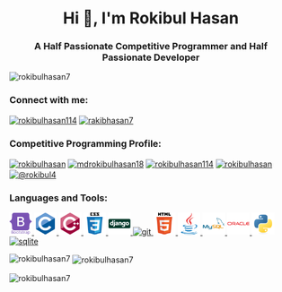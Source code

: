 <h1 align="center">Hi 👋, I'm Rokibul Hasan</h1>
<h3 align="center">A Half Passionate Competitive Programmer and Half Passionate Developer</h3>

<p align="left"> <img src="https://komarev.com/ghpvc/?username=rokibulhasan7&label=Profile%20views&color=0e75b6&style=flat" alt="rokibulhasan7" /> </p>

<!--p align="left"> <a href="https://github.com/ryo-ma/github-profile-trophy"><img src="https://github-profile-trophy.vercel.app/?username=rokibulhasan7" alt="rokibulhasan7" /></a> </p>

<p align="left"> <a href="https://twitter.com/rokibulhasan114" target="blank"><img src="https://img.shields.io/twitter/follow/rokibulhasan114?logo=twitter&style=for-the-badge" alt="rokibulhasan114" /></a> </p>-->

<h3 align="left">Connect with me:</h3>
<p align="left">
<a href="https://twitter.com/rokibulhasan114" target="blank"><img align="center" src="https://raw.githubusercontent.com/rahuldkjain/github-profile-readme-generator/master/src/images/icons/Social/twitter.svg" alt="rokibulhasan114" height="30" width="40" /></a>
<a href="https://instagram.com/rakibhasan7" target="blank"><img align="center" src="https://raw.githubusercontent.com/rahuldkjain/github-profile-readme-generator/master/src/images/icons/Social/instagram.svg" alt="rakibhasan7" height="30" width="40" /></a>
</p>
<h3 align="left">Competitive Programming Profile:</h3>
<p align="left">
<a href="https://www.codechef.com/users/rokibulhasan" target="blank"><img align="center" src="https://cdn.jsdelivr.net/npm/simple-icons@3.1.0/icons/codechef.svg" alt="rokibulhasan" height="30" width="40" /></a>
<a href="https://www.hackerrank.com/mdrokibulhasan18" target="blank"><img align="center" src="https://raw.githubusercontent.com/rahuldkjain/github-profile-readme-generator/master/src/images/icons/Social/hackerrank.svg" alt="mdrokibulhasan18" height="30" width="40" /></a>
<a href="https://codeforces.com/profile/rokibulhasan114" target="blank"><img align="center" src="https://raw.githubusercontent.com/rahuldkjain/github-profile-readme-generator/master/src/images/icons/Social/codeforces.svg" alt="rokibulhasan114" height="30" width="40" /></a>
<a href="https://www.leetcode.com/rokibulhasan" target="blank"><img align="center" src="https://raw.githubusercontent.com/rahuldkjain/github-profile-readme-generator/master/src/images/icons/Social/leet-code.svg" alt="rokibulhasan" height="30" width="40" /></a>
<a href="https://www.hackerearth.com/@rokibul4" target="blank"><img align="center" src="https://raw.githubusercontent.com/rahuldkjain/github-profile-readme-generator/master/src/images/icons/Social/hackerearth.svg" alt="@rokibul4" height="30" width="40" /></a>
</p>

<h3 align="left">Languages and Tools:</h3>
<p align="left"> <a href="https://getbootstrap.com" target="_blank" rel="noreferrer"> <img src="https://raw.githubusercontent.com/devicons/devicon/master/icons/bootstrap/bootstrap-plain-wordmark.svg" alt="bootstrap" width="40" height="40"/> </a> <a href="https://www.cprogramming.com/" target="_blank" rel="noreferrer"> <img src="https://raw.githubusercontent.com/devicons/devicon/master/icons/c/c-original.svg" alt="c" width="40" height="40"/> </a> <a href="https://www.w3schools.com/cpp/" target="_blank" rel="noreferrer"> <img src="https://raw.githubusercontent.com/devicons/devicon/master/icons/cplusplus/cplusplus-original.svg" alt="cplusplus" width="40" height="40"/> </a> <a href="https://www.w3schools.com/css/" target="_blank" rel="noreferrer"> <img src="https://raw.githubusercontent.com/devicons/devicon/master/icons/css3/css3-original-wordmark.svg" alt="css3" width="40" height="40"/> </a> <a href="https://www.djangoproject.com/" target="_blank" rel="noreferrer"> <img src="https://raw.githubusercontent.com/devicons/devicon/master/icons/django/django-original.svg" alt="django" width="40" height="40"/> </a> <a href="https://git-scm.com/" target="_blank" rel="noreferrer"> <img src="https://www.vectorlogo.zone/logos/git-scm/git-scm-icon.svg" alt="git" width="40" height="40"/> </a> <a href="https://www.w3.org/html/" target="_blank" rel="noreferrer"> <img src="https://raw.githubusercontent.com/devicons/devicon/master/icons/html5/html5-original-wordmark.svg" alt="html5" width="40" height="40"/> </a> <a href="https://www.java.com" target="_blank" rel="noreferrer"> <img src="https://raw.githubusercontent.com/devicons/devicon/master/icons/java/java-original.svg" alt="java" width="40" height="40"/> </a> <a href="https://www.mysql.com/" target="_blank" rel="noreferrer"> <img src="https://raw.githubusercontent.com/devicons/devicon/master/icons/mysql/mysql-original-wordmark.svg" alt="mysql" width="40" height="40"/> </a> <a href="https://www.oracle.com/" target="_blank" rel="noreferrer"> <img src="https://raw.githubusercontent.com/devicons/devicon/master/icons/oracle/oracle-original.svg" alt="oracle" width="40" height="40"/> </a> <a href="https://www.python.org" target="_blank" rel="noreferrer"> <img src="https://raw.githubusercontent.com/devicons/devicon/master/icons/python/python-original.svg" alt="python" width="40" height="40"/> </a> <a href="https://www.sqlite.org/" target="_blank" rel="noreferrer"> <img src="https://www.vectorlogo.zone/logos/sqlite/sqlite-icon.svg" alt="sqlite" width="40" height="40"/> </a> </p>

<p><img align="left" src="https://github-readme-stats.vercel.app/api/top-langs?username=rokibulhasan7&show_icons=true&locale=en&layout=compact" alt="rokibulhasan7" /></p>

<p>&nbsp;<img align="center" src="https://github-readme-stats.vercel.app/api?username=rokibulhasan7&show_icons=true&locale=en" alt="rokibulhasan7" /></p>

<p><img align="center" src="https://github-readme-streak-stats.herokuapp.com/?user=rokibulhasan7&" alt="rokibulhasan7" /></p>

